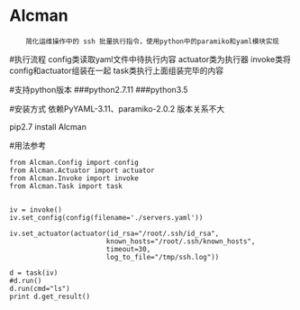 # Alcman
```
    简化运维操作中的 ssh 批量执行指令，使用python中的paramiko和yaml模块实现
``` 

#执行流程
    config类读取yaml文件中待执行内容
    actuator类为执行器
    invoke类将config和actuator组装在一起
    task类执行上面组装完毕的内容

#支持python版本
###python2.7.11
###python3.5 


#安装方式 
依赖PyYAML-3.11、paramiko-2.0.2 版本关系不大

pip2.7 install Alcman

#用法参考
```
from Alcman.Config import config
from Alcman.Actuator import actuator
from Alcman.Invoke import invoke
from Alcman.Task import task


iv = invoke()
iv.set_config(config(filename='./servers.yaml'))

iv.set_actuator(actuator(id_rsa="/root/.ssh/id_rsa", 
                        known_hosts="/root/.ssh/known_hosts", 
                        timeout=30,
                        log_to_file="/tmp/ssh.log"))

d = task(iv)
#d.run()
d.run(cmd="ls")
print d.get_result()
```


